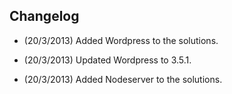 Changelog
---

 * (20/3/2013) Added Wordpress to the solutions.
 
 * (20/3/2013) Updated Wordpress to 3.5.1.
 
 * (20/3/2013) Added Nodeserver to the solutions.

